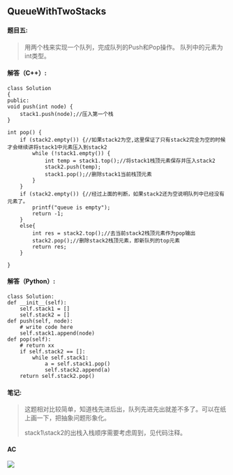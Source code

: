 ## QueueWithTwoStacks #

#### 题目五: ####
> 用两个栈来实现一个队列，完成队列的Push和Pop操作。 队列中的元素为int类型。

#### 解答（C++）: ####
    

    class Solution
    {
    public:
	void push(int node) {
		stack1.push(node);//压入第一个栈
	}

	int pop() {
		if (stack2.empty()) {//如果stack2为空,这里保证了只有stack2完全为空的时候才会继续讲将stack1中元素压入到stack2
			while (!stack1.empty()) {
				int temp = stack1.top();//将stack1栈顶元素保存并压入stack2
				stack2.push(temp);
				stack1.pop();//删除stack1当前栈顶元素
			}
		}
		if (stack2.empty()) {//经过上面的判断，如果stack2还为空说明队列中已经没有元素了。
			printf("queue is empty");
			return -1;
		}
		else{
			int res = stack2.top();//去当前stack2栈顶元素作为pop输出
			stack2.pop();//删除stack2栈顶元素，即新队列的top元素
			return res;
		}

	}

#### 解答（Python）: ####

    class Solution:
    def __init__(self):
        self.stack1 = []
        self.stack2 = []
    def push(self, node):
        # write code here
        self.stack1.append(node)
    def pop(self):
        # return xx
        if self.stack2 == []:
            while self.stack1:
                a = self.stack1.pop()
                self.stack2.append(a)
		return self.stack2.pop()


#### 笔记: ####

> 这题相对比较简单，知道栈先进后出，队列先进先出就差不多了。可以在纸上画一下，把抽象问题形象化。
> 
> stack1\stack2的出栈入栈顺序需要考虑周到，见代码注释。


#### AC ####
![](http://i.imgur.com/9wePtCU.png)

